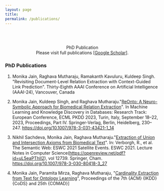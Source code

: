 ```yaml
---
layout: page
title: 
permalink: /publications/
---
```

<br />
<br />
<p align="center">
PhD Publication<br/>
Please visit full publications [<a href = "https://scholar.google.com/citations?user=lRf7z-oAAAAJ&hl=en">Google Scholar</a>].
</p>


### PhD Publications
1. Monika Jain, Raghava Mutharaju, Ramakanth Kavuluru, Kuldeep Singh. "Revisiting Document-Level Relation Extraction with Context-Guided Link Prediction". Thirty-Eighth AAAI Conference on Artificial Intelligence (AAAI-24), Vancouver, Canada
2. Monika Jain, Kuldeep Singh, and Raghava Mutharaju."[ReOnto: A Neuro-Symbolic Approach for&nbsp;Biomedical Relation Extraction](https://dl.acm.org/doi/abs/10.1007/978-3-031-43421-1_14)". In Machine Learning and Knowledge Discovery in Databases: Research Track: European Conference, ECML PKDD 2023, Turin, Italy, September 18–22, 2023, Proceedings, Part IV. Springer-Verlag, Berlin, Heidelberg, 230–247. https://doi.org/10.1007/978-3-031-43421-1_14
   
3. Nikhil Sachdeva, Monika Jain, Raghava Mutharaju."[Extraction of Union and Intersection Axioms from Biomedical Text]()". In: Verborgh, R., et al. The Semantic Web: ESWC 2021 Satellite Events. ESWC 2021. Lecture Notes in Computer Science(https://openreview.net/pdf?id=uL5eaPThII2), vol 12739. Springer, Cham. https://doi.org/10.1007/978-3-030-80418-3_27
5. Monika Jain, Paramita Mirza, Raghava Mutharaju, "[Cardinality Extraction from Text for Ontology Learning](https://doi.org/10.1145/3371158.3371223)", Proceedings of the 7th {ACM} {IKDD} {CoDS} and 25th {COMAD}]



